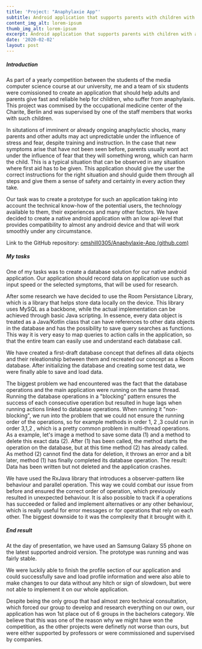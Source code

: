 ```yaml
---
title: 'Project: "Anaphylaxie App"'
subtitle: Android application that supports parents with children with anaphylaxis
content_img_alt: lorem-ipsum
thumb_img_alt: lorem-ipsum
excerpt: Android application that supports parents with children with anaphylaxis
date: '2020-02-02'
layout: post
---
```

##### Introduction

As part of a yearly competition between the students of the media computer science course at our university, me and a team of six students were comissioned to create an application that should help adults and parents give fast and reliable help for children, who suffer from anaphylaxis. This project was commised by the occupational medicine center of the Charite, Berlin and was supervised by one of the staff members that works with such children.

In situtations of imminent or already ongoing anaphylactic shocks, many parents and other adults may act unpredictable under the influence of stress and fear, despite training and instruction. In the case that new symptoms arise that have not been seen before, parents usually wont act under the influence of fear that they will something wrong, which can harm the child. This is a typical situation that can be observed in any situation where first aid has to be given. This application should give the user the correct instructions for the right situation and should guide them through all steps and give them a sense of safety and certainty in every action they take.

Our task was to create a prototype for such an application taking into account the technical know-how of the potential users, the technology available to them, their experiences and many other factors. We have decided to create a native android application with an low api-level that provides compatibility to almost any android device and that will work smoothly under any circumstance.

Link to the GitHub repository: [omshill0305/Anaphylaxie-App (github.com)](https://github.com/omshill0305/Anaphylaxie-App)

##### My tasks

One of my tasks was to create a database solution for our native android application. Our application should record data on application use such as input speed or the selected symptoms, that will be used for research.

After some research we have decided to use the Room Persistance Library, which is a library that helps store data locally on the device. This library uses MySQL as a backbone, while the actual implementation can be achieved through basic Java scripting. In essence, every data object is treated as a Java/Kotlin class that can have references to other data objects in the database and has the possibility to save query searches as functions. This way it is very easy to map queries to action calls in the application, so that the entire team can easily use and understand each database call.

We have created a first-draft database concept that defines all data objects and their releationship between them and recreated our concept as a Room database. After initializing the database and creating some test data, we were finally able to save and load data.

The biggest problem we had encountered was the fact that the database operations and the main application were running on the same thread. Running the database operations in a "blocking" pattern ensures the success of each consecutive operation but resulted in huge lags when running actions linked to database operations. When running it "non-blocking", we run into the problem that we could not ensure the running order of the operations, so for example methods in order 1, 2 ,3 could run in order 3,1,2 , which is a pretty common problem in multi-thread operations. As a example, let's image a method to save some data (1) and a method to delete this exact data (2). After (1) has been called, the method starts the operation on the database, but at this time method (2) has already called. As method (2) cannot find the data for deletion, it throws an error and a bit later, method (1) has finally completed its database operation. The result: Data has been written but not deleted and the application crashes.

We have used the RxJava library that introduces a observer-pattern like behaviour and parallel operation. This way we could combat our issue from before and ensured the correct order of operation, which previously resulted in unexpected behaviour. It is also possible to track if a operations has succeeded or failed and implement alternatives or any other behaviour, which is really useful for error messages or for operations that rely on each other. The biggest downside to it was the complexity that it brought with it.

##### End result

At the day of presentation, we have used an Samsung Galaxy S5 phone on the latest supported android version. The prototype was running and was fairly stable.

We were luckily able to finish the profile section of our application and could successfully save and load profile information and were also able to make changes to our data without any hitch or sign of slowdown, but were not able to implement it on our whole application.

Despite being the only group that had almost zero technical consultation, which forced our group to develop and research everything on our own, our application has won 1st place out of 6 groups in the bachelors category. We believe that this was one of the reason why we might have won the competition, as the other projects were definetly not worse than ours, but were either supported by professors or were commissioned and supervised by companies.
